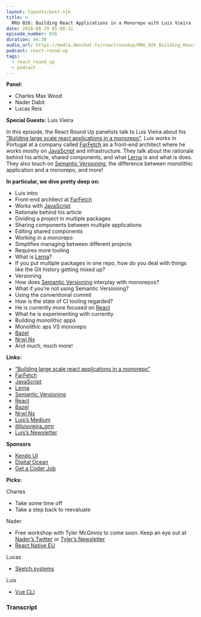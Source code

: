 ```yaml
---
layout: layouts/post.njk
title: >
  RRU 026: Building React Applications in a Monorepo with Luis Vieira
date: 2018-08-29 05:08:11
episode_number: 026
duration: 44:30
audio_url: https://media.devchat.tv/reactroundup/RRU_026_Building_React_Applications_in_a_Monorepo_with_Luis_Vieira.mp3
podcast: react-round-up
tags:
  - react_round_up
  - podcast
---
```


**Panel:**

- Charles Max Wood
- Nader Dabit
- Lucas Reis

**Special Guests:** Luis Vieira

In this episode, the React Round Up panelists talk to Luis Vieira about his [“Building large scale react applications in a monorepo”](https://medium.com/@luisvieira_gmr/building-large-scale-react-applications-in-a-monorepo-91cd4637c131). Luis works in Portugal at a company called [FarFetch](https://www.farfetch.com/) as a front-end architect where he works mostly on [JavaScript](https://www.javascript.com/) and infrastructure. They talk about the rationale behind his article, shared components, and what [Lerna](https://github.com/lerna/lerna) is and what is does. They also touch on [Semantic Versioning](https://semver.org/), the difference between monolithic application and a monorepo, and more!

**In particular, we dive pretty deep on:**

- Luis intro
- Front-end architect at [FarFetch](https://www.farfetch.com/)
- Works with [JavaScript](https://www.javascript.com/)
- Rationale behind his article
- Dividing a project in multiple packages
- Sharing components between multiple applications
- Editing shared components
- Working in a monorepo
- Simplifies managing between different projects
- Requires more tooling
- What is [Lerna](https://github.com/lerna/lerna)?
- If you put multiple packages in one repo, how do you deal with things like the Git history getting mixed up?
- Versioning
- How does [Semantic Versioning](https://semver.org/) interplay with monorepos?
- What if you’re not using Semantic Versioning?
- Using the conventional commit
- How is the state of CI tooling regarded?
- He is currently more focused on [React](https://reactjs.org/)
- What he is experimenting with currently
- Building monolithic apps
- Monolithic aps VS monorepo
- [Bazel](https://bazel.build/)
- [Nrwl Nx](https://nrwl.io/nx)
- And much, much more!

**Links:**

- [“Building large scale react applications in a monorepo”](https://medium.com/@luisvieira_gmr/building-large-scale-react-applications-in-a-monorepo-91cd4637c131)
- [FarFetch](https://www.farfetch.com/)
- [JavaScript](https://www.javascript.com/)
- [Lerna](https://github.com/lerna/lerna)
- [Semantic Versioning](https://semver.org/)
- [React](https://reactjs.org/)
- [Bazel](https://bazel.build/)
- [Nrwl Nx](https://nrwl.io/nx)
- [Luis’s Medium](https://medium.com/@luisvieira_gmr)
- [@luisvieira_gmr](https://twitter.com/luisvieira_gmr)
- [Luis’s Newsletter](https://nuzzel.com/luisvieira_gmr)

**Sponsors**

- [Kendo UI](https://www.telerik.com/kendo-angular-ui/?utm_medium=cpm&utm_source=adventuresinng&utm_campaign=dt-kendo-ang2-nov16&utm_content=audio)
- [Digital Ocean](https://www.digitalocean.com/)
- [Get a Coder Job](https://getacoderjob.com/)

**Picks:**

Charles

- Take some time off
- Take a step back to reevaluate

Nader

- Free workshop with Tyler McGinnis to come soon. Keep an eye out at [Nader’s Twitter](https://twitter.com/dabit3?ref_src=twsrc%255Egoogle%257Ctwcamp%255Eserp%257Ctwgr%255Eauthor) or [Tyler’s Newsletter](https://tylermcginnis.com/newsletter/)
- [React Native EU](https://react-native.eu/)

Lucas

- [Sketch.systems](https://sketch.systems/)

Luis

- [Vue CLI](https://github.com/vuejs/vue-cli)

### Transcript
